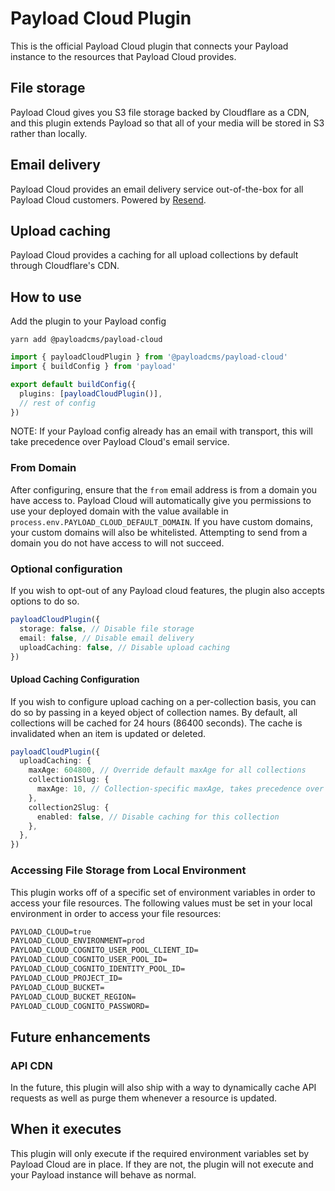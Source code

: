 # Payload Cloud Plugin

This is the official Payload Cloud plugin that connects your Payload instance to the resources that Payload Cloud provides.

## File storage

Payload Cloud gives you S3 file storage backed by Cloudflare as a CDN, and this plugin extends Payload so that all of your media will be stored in S3 rather than locally.

## Email delivery

Payload Cloud provides an email delivery service out-of-the-box for all Payload Cloud customers. Powered by [Resend](https://resend.com).

## Upload caching

Payload Cloud provides a caching for all upload collections by default through Cloudflare's CDN.

## How to use

Add the plugin to your Payload config

`yarn add @payloadcms/payload-cloud`

```ts
import { payloadCloudPlugin } from '@payloadcms/payload-cloud'
import { buildConfig } from 'payload'

export default buildConfig({
  plugins: [payloadCloudPlugin()],
  // rest of config
})
```

NOTE: If your Payload config already has an email with transport, this will take precedence over Payload Cloud's email service.

### From Domain

After configuring, ensure that the `from` email address is from a domain you have access to. Payload Cloud will automatically give you permissions to use your deployed domain with the value available in `process.env.PAYLOAD_CLOUD_DEFAULT_DOMAIN`. If you have custom domains, your custom domains will also be whitelisted. Attempting to send from a domain you do not have access to will not succeed.

### Optional configuration

If you wish to opt-out of any Payload cloud features, the plugin also accepts options to do so.

```ts
payloadCloudPlugin({
  storage: false, // Disable file storage
  email: false, // Disable email delivery
  uploadCaching: false, // Disable upload caching
})
```

#### Upload Caching Configuration

If you wish to configure upload caching on a per-collection basis, you can do so by passing in a keyed object of collection names. By default, all collections will be cached for 24 hours (86400 seconds). The cache is invalidated when an item is updated or deleted.

```ts
payloadCloudPlugin({
  uploadCaching: {
    maxAge: 604800, // Override default maxAge for all collections
    collection1Slug: {
      maxAge: 10, // Collection-specific maxAge, takes precedence over others
    },
    collection2Slug: {
      enabled: false, // Disable caching for this collection
    },
  },
})
```

### Accessing File Storage from Local Environment

This plugin works off of a specific set of environment variables in order to access your file resources. The following values must be set in your local environment in order to access your file resources:

```txt
PAYLOAD_CLOUD=true
PAYLOAD_CLOUD_ENVIRONMENT=prod
PAYLOAD_CLOUD_COGNITO_USER_POOL_CLIENT_ID=
PAYLOAD_CLOUD_COGNITO_USER_POOL_ID=
PAYLOAD_CLOUD_COGNITO_IDENTITY_POOL_ID=
PAYLOAD_CLOUD_PROJECT_ID=
PAYLOAD_CLOUD_BUCKET=
PAYLOAD_CLOUD_BUCKET_REGION=
PAYLOAD_CLOUD_COGNITO_PASSWORD=
```

## Future enhancements

### API CDN

In the future, this plugin will also ship with a way to dynamically cache API requests as well as purge them whenever a resource is updated.

## When it executes

This plugin will only execute if the required environment variables set by Payload Cloud are in place. If they are not, the plugin will not execute and your Payload instance will behave as normal.
